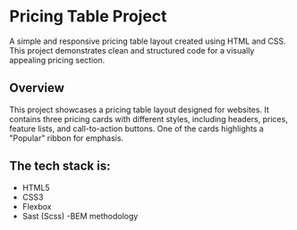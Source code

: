 # Pricing Table Project
A simple and responsive pricing table layout created using HTML and CSS. This project demonstrates clean and structured code for a visually appealing pricing section.

## Overview

This project showcases a pricing table layout designed for websites. It contains three pricing cards with different styles, including headers, prices, feature lists, and call-to-action buttons. One of the cards highlights a "Popular" ribbon for emphasis.

## The tech stack is:

- HTML5
- CSS3
- Flexbox
- Sast (Scss)
-BEM methodology


